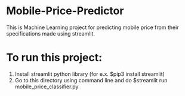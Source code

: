 # Mobile-Price-Predictor
This is Machine Learning project for predicting mobile price from their specifications made using streamlit.
# To run this project:
1. Install streamlit python library (for e.x. $pip3 install streamlit)
2. Go to this directory using command line and do $streamlit run mobile_price_classifier.py
